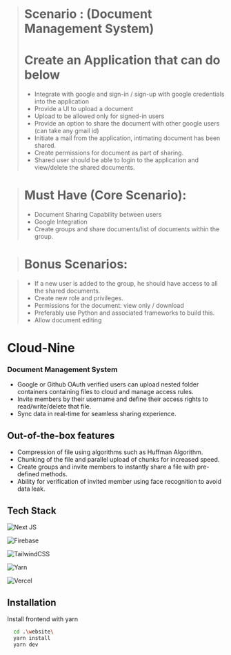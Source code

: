 > # Scenario : (Document Management System)
> # Create an Application that can do below
> - Integrate with google and sign-in / sign-up with google credentials into the application
> - Provide a UI to upload a document
> - Upload to be allowed only for signed-in users
> - Provide an option to share the document with other google users (can take any gmail id)
> - Initiate a mail from the application, intimating document has been shared.
> - Create permissions for document as part of sharing. 
> - Shared user should be able to login to the application and view/delete the shared documents.

> # Must Have (Core Scenario): 
> - Document Sharing Capability between users
> - Google Integration
> - Create groups and share documents/list of documents within the group. 

> # Bonus Scenarios: 

> - If a new user is added to the group, he should have access to all the shared documents. 
> - Create new role and privileges.
> - Permissions for the document: view only / download
> - Preferably use Python and associated frameworks to build this. 
> - Allow document editing

# Cloud-Nine

### Document Management System

- Google or Github OAuth verified users can upload nested folder containers containing files to cloud and manage access rules.
- Invite members by their username and define their access rights to read/write/delete that file.
- Sync data in real-time for seamless sharing experience.


## Out-of-the-box features

- Compression of file using algorithms such as Huffman Algorithm.
- Chunking of the file and parallel upload of chunks for increased speed.
- Create groups and invite members to instantly share a file with pre-defined methods.
- Ability for verification of invited member using face recognition to avoid data leak.

## Tech Stack  

![Next JS](https://img.shields.io/badge/Next-black?style=for-the-badge&logo=next.js&logoColor=white)

![Firebase](https://img.shields.io/badge/Firebase-039BE5?style=for-the-badge&logo=Firebase&logoColor=white)

![TailwindCSS](https://img.shields.io/badge/tailwindcss-%2338B2AC.svg?style=for-the-badge&logo=tailwind-css&logoColor=white)

![Yarn](https://img.shields.io/badge/yarn-%232C8EBB.svg?style=for-the-badge&logo=yarn&logoColor=white)

![Vercel](https://img.shields.io/badge/vercel-%23000000.svg?style=for-the-badge&logo=vercel&logoColor=white)
## Installation

Install frontend with yarn

```bash
  cd .\website\
  yarn install
  yarn dev
```

    
